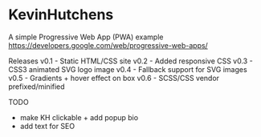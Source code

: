 # KevinHutchens
A simple Progressive Web App (PWA) example
https://developers.google.com/web/progressive-web-apps/

Releases
v0.1 - Static HTML/CSS site
v0.2 - Added responsive CSS
v0.3 - CSS3 animated SVG logo image
v0.4 - Fallback support for SVG images
v0.5 - Gradients + hover effect on box
v0.6 - SCSS/CSS vendor prefixed/minified

TODO
* make KH clickable + add popup bio
* add text for SEO